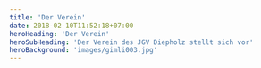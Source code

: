 ```yaml
---
title: 'Der Verein'
date: 2018-02-10T11:52:18+07:00
heroHeading: 'Der Verein'
heroSubHeading: 'Der Verein des JGV Diepholz stellt sich vor'
heroBackground: 'images/gimli003.jpg'
---
```

